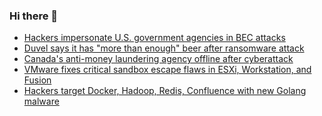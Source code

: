 ### Hi there 👋

<!--START_SECTION:feed-->
* [Hackers impersonate U.S. government agencies in BEC attacks](https://www.bleepingcomputer.com/news/security/hackers-impersonate-us-government-agencies-in-bec-attacks/)
* [Duvel says it has "more than enough" beer after ransomware attack](https://www.bleepingcomputer.com/news/security/duvel-says-it-has-more-than-enough-beer-after-ransomware-attack/)
* [Canada's anti-money laundering agency offline after cyberattack](https://www.bleepingcomputer.com/news/security/canadas-anti-money-laundering-agency-offline-after-cyberattack/)
* [VMware fixes critical sandbox escape flaws in ESXi, Workstation, and Fusion](https://www.bleepingcomputer.com/news/security/vmware-fixes-critical-sandbox-escape-flaws-in-esxi-workstation-and-fusion/)
* [Hackers target Docker, Hadoop, Redis, Confluence with new Golang malware](https://www.bleepingcomputer.com/news/security/hackers-target-docker-hadoop-redis-confluence-with-new-golang-malware/)
<!--END_SECTION:feed-->

<!--
**frankenk/frankenk** is a ✨ _special_ ✨ repository because its `README.md` (this file) appears on your GitHub profile.

Here are some ideas to get you started:

- 🔭 I’m currently working on ...
- 🌱 I’m currently learning ...
- 👯 I’m looking to collaborate on ...
- 🤔 I’m looking for help with ...
- 💬 Ask me about ...
- 📫 How to reach me: ...
- 😄 Pronouns: ...
- ⚡ Fun fact: ...
-->



